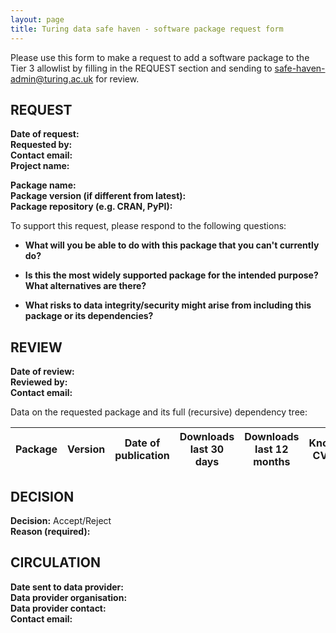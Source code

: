 ```yaml
---
layout: page
title: Turing data safe haven - software package request form
---
```


Please use this form to make a request to add a software package to the Tier 3 allowlist by filling in the REQUEST section and sending to <safe-haven-admin@turing.ac.uk> for review.

## REQUEST

**Date of request:**\
**Requested by:**\
**Contact email:**\
**Project name:**

**Package name:**\
**Package version (if different from latest):**\
**Package repository (e.g. CRAN, PyPI):**

To support this request, please respond to the following questions:

+ **What will you be able to do with this package that you can't currently do?**

+ **Is this the most widely supported package for the intended purpose? What alternatives are there?**

+ **What risks to data integrity/security might arise from including this package or its dependencies?**

## REVIEW

**Date of review:**\
**Reviewed by:**\
**Contact email:**

Data on the requested package and its full (recursive) dependency tree:

| Package | Version | Date of publication | Downloads last 30 days | Downloads last 12 months | Known CVEs |
| --------|---------|---------------------|------------------------|--------------------------|------------|

## DECISION

**Decision:** Accept/Reject\
**Reason (required):**

## CIRCULATION

**Date sent to data provider:**\
**Data provider organisation:**\
**Data provider contact:**\
**Contact email:**
